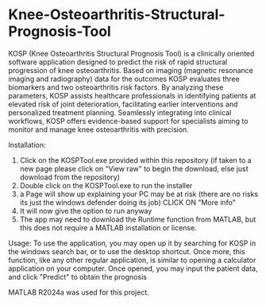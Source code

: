 # Knee-Osteoarthritis-Structural-Prognosis-Tool

KOSP (Knee Osteoarthritis Structural Prognosis Tool) is a clinically oriented software application designed to predict the risk of rapid structural progression of knee osteoarthritis. Based on imaging (magnetic resonance imaging and radiography) data for the outcomes KOSP evaluates three biomarkers and two osteoarthritis risk factors. By analyzing these parameters, KOSP assists healthcare professionals in identifying patients at elevated risk of joint deterioration, facilitating earlier interventions and personalized treatment planning. Seamlessly integrating into clinical workflows, KOSP offers evidence-based support for specialists aiming to monitor and manage knee osteoarthritis with precision.

Installation: 
1) Click on the KOSPTool.exe provided within this repository (if taken to a new page please click on "View raw" to begin the download, else just download from the repository)
2) Double click on the KOSPTool.exe to run the installer
3) a Page will show up explaining your PC may be at risk (there are no risks its just the windows defender doing its job) CLICK  ON "More info"
4) It will now give the option to run anyway
5) The app may need to download the Runtime function from MATLAB, but this does not require a MATLAB installation or license.

Usage: To use the application, you may open up it by searching for KOSP in the windows search bar, or to use the desktop shortcut. Once more, this function, like any other regular application, is similar to opening a calculator application on your computer. Once opened, you may input the patient data, and click "Predict" to obtain the prognosis

MATLAB R2024a was used for this project.
